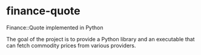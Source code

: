 # finance-quote
Finance::Quote implemented in Python

The goal of the project is to provide a Python library and an executable that can fetch commodity prices from various providers.

